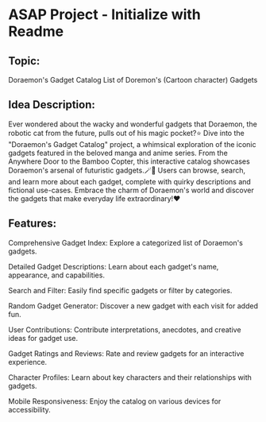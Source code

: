 # ASAP Project - Initialize with Readme
## Topic:
Doraemon's Gadget Catalog
List of Doremon's (Cartoon character) Gadgets

## Idea Description:
Ever wondered about the wacky and wonderful gadgets that Doraemon, the robotic cat from the future, pulls out of his magic pocket?⭐ Dive into the "Doraemon's Gadget Catalog" project, a whimsical exploration of the iconic gadgets featured in the beloved manga and anime series. From the Anywhere Door to the Bamboo Copter, this interactive catalog showcases Doraemon's arsenal of futuristic gadgets.🪄🔮 Users can browse, search, and learn more about each gadget, complete with quirky descriptions and fictional use-cases. Embrace the charm of Doraemon's world and discover the gadgets that make everyday life extraordinary!❤️

## Features:

Comprehensive Gadget Index: Explore a categorized list of Doraemon's gadgets.

Detailed Gadget Descriptions: Learn about each gadget's name, appearance, and capabilities.

Search and Filter: Easily find specific gadgets or filter by categories.

Random Gadget Generator: Discover a new gadget with each visit for added fun.

User Contributions: Contribute interpretations, anecdotes, and creative ideas for gadget use.

Gadget Ratings and Reviews: Rate and review gadgets for an interactive experience.

Character Profiles: Learn about key characters and their relationships with gadgets.

Mobile Responsiveness: Enjoy the catalog on various devices for accessibility.